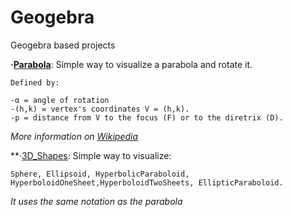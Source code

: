 # Geogebra
Geogebra based projects

**·[Parabola](https://www.geogebra.org/graphing/rzgkaw2m)**: Simple way to visualize a parabola and rotate it.
  
    Defined by:
  
    -α = angle of rotation
    -(h,k) = vertex's coordinates V = (h,k).
    -p = distance from V to the focus (F) or to the diretrix (D).
  
  *More information on [Wikipedia](https://en.wikipedia.org/wiki/Parabola)*


**·[3D_Shapes](https://www.geogebra.org/3d/cjwuydqx): Simple way to visualize:
    
    Sphere, Ellipsoid, HyperbolicParaboloid,
    HyperboloidOneSheet,HyperboloidTwoSheets, EllipticParaboloid.
    
  *It uses the same notation as the parabola*
    
